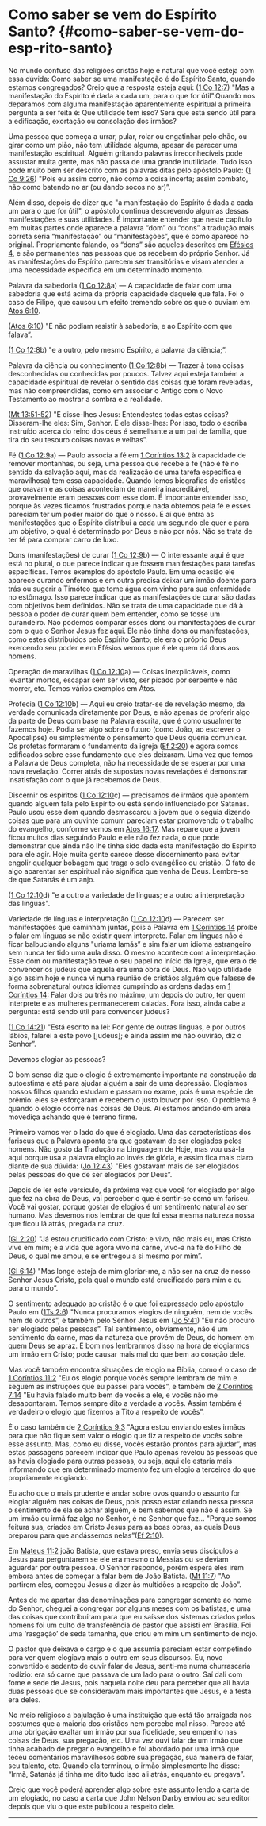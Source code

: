 # Como saber se vem do Espírito Santo? {#como-saber-se-vem-do-esp-rito-santo}

No mundo confuso das religiões cristãs hoje é natural que você esteja com essa dúvida: Como saber se uma manifestação é do Espírito Santo, quando estamos congregados? Creio que a resposta esteja aqui: ([1 Co 12:7](http://bibliaonline.com.br/acf/1co/12/7)) &quot;Mas a manifestação do Espírito é dada a cada um, para o que for útil&quot;.Quando nos deparamos com alguma manifestação aparentemente espiritual a primeira pergunta a ser feita é: Que utilidade tem isso? Será que está sendo útil para a edificação, exortação ou consolação dos irmãos?

Uma pessoa que começa a urrar, pular, rolar ou engatinhar pelo chão, ou girar como um pião, não tem utilidade alguma, apesar de parecer uma manifestação espiritual. Alguém gritando palavras irreconhecíveis pode assustar muita gente, mas não passa de uma grande inutilidade. Tudo isso pode muito bem ser descrito com as palavras ditas pelo apóstolo Paulo: ([1 Co 9:26](http://bibliaonline.com.br/acf/1co/9/26)) &quot;Pois eu assim corro, não como a coisa incerta; assim combato, não como batendo no ar (ou dando socos no ar)”.

Além disso, depois de dizer que &quot;a manifestação do Espírito é dada a cada um para o que for útil&quot;, o apóstolo continua descrevendo algumas dessas manifestações e suas utilidades. É importante entender que neste capítulo em muitas partes onde aparece a palavra “dom” ou “dons” a tradução mais correta seria “manifestação” ou “manifestações”, que é como aparece no original. Propriamente falando, os “dons” são aqueles descritos em [Efésios 4](http://bibliaonline.com.br/acf/ef/4), e são permanentes nas pessoas que os recebem do próprio Senhor. Já as manifestações do Espírito parecem ser transitórias e visam atender a uma necessidade específica em um determinado momento.

Palavra da sabedoria ([1 Co 12:8](http://bibliaonline.com.br/acf/1co/12/8)a) — A capacidade de falar com uma sabedoria que está acima da própria capacidade daquele que fala. Foi o caso de Filipe, que causou um efeito tremendo sobre os que o ouviam em [Atos 6:10](http://bibliaonline.com.br/acf/atos/6/10).

([Atos 6:10](http://bibliaonline.com.br/acf/atos/6/10)) &quot;E não podiam resistir à sabedoria, e ao Espírito com que falava”.

([1 Co 12:8](http://bibliaonline.com.br/acf/1co/12/8)b) &quot;e a outro, pelo mesmo Espírito, a palavra da ciência;”.

Palavra da ciência ou conhecimento ([1 Co 12:8](http://bibliaonline.com.br/acf/1co/12/8)b) — Trazer à tona coisas desconhecidas ou conhecidas por poucos. Talvez aqui esteja também a capacidade espiritual de revelar o sentido das coisas que foram reveladas, mas não compreendidas, como em associar o Antigo com o Novo Testamento ao mostrar a sombra e a realidade.

([Mt 13:51-52](http://bibliaonline.com.br/acf/mt/13/51-52)) &quot;E disse-lhes Jesus: Entendestes todas estas coisas? Disseram-lhe eles: Sim, Senhor. E ele disse-lhes: Por isso, todo o escriba instruído acerca do reino dos céus é semelhante a um pai de família, que tira do seu tesouro coisas novas e velhas”.

Fé ([1 Co 12:9](http://bibliaonline.com.br/acf/1co/12/9)a) — Paulo associa a fé em [1 Coríntios 13:2](http://bibliaonline.com.br/acf/1co/13/2) à capacidade de remover montanhas, ou seja, uma pessoa que recebe a fé (não é fé no sentido da salvação aqui, mas da realização de uma tarefa específica e maravilhosa) tem essa capacidade. Quando lemos biografias de cristãos que oravam e as coisas aconteciam de maneira inacreditável, provavelmente eram pessoas com esse dom. É importante entender isso, porque às vezes ficamos frustrados porque nada obtemos pela fé e esses pareciam ter um poder maior do que o nosso. É aí que entra as manifestações que o Espírito distribui a cada um segundo ele quer e para um objetivo, o qual é determinado por Deus e não por nós. Não se trata de ter fé para comprar carro de luxo.

Dons (manifestações) de curar ([1 Co 12:9](http://bibliaonline.com.br/acf/1co/12/9)b) — O interessante aqui é que está no plural, o que parece indicar que fossem manifestações para tarefas específicas. Temos exemplos do apóstolo Paulo. Em uma ocasião ele aparece curando enfermos e em outra precisa deixar um irmão doente para trás ou sugerir a Timóteo que tome água com vinho para sua enfermidade no estômago. Isso parece indicar que as manifestações de curar são dadas com objetivos bem definidos. Não se trata de uma capacidade que dá à pessoa o poder de curar quem bem entender, como se fosse um curandeiro. Não podemos comparar esses dons ou manifestações de curar com o que o Senhor Jesus fez aqui. Ele não tinha dons ou manifestações, como estes distribuídos pelo Espírito Santo; ele era o próprio Deus exercendo seu poder e em Efésios vemos que é ele quem dá dons aos homens.

Operação de maravilhas ([1 Co 12:10](http://bibliaonline.com.br/acf/1co/12/10)a) — Coisas inexplicáveis, como levantar mortos, escapar sem ser visto, ser picado por serpente e não morrer, etc. Temos vários exemplos em Atos.

Profecia ([1 Co 12:10](http://bibliaonline.com.br/acf/1co/12/10)b) — Aqui eu creio tratar-se de revelação mesmo, da verdade comunicada diretamente por Deus, e não apenas de proferir algo da parte de Deus com base na Palavra escrita, que é como usualmente fazemos hoje. Podia ser algo sobre o futuro (como João, ao escrever o Apocalipse) ou simplesmente o pensamento que Deus queria comunicar. Os profetas formaram o fundamento da igreja ([Ef 2:20](http://bibliaonline.com.br/acf/ef/2/20)) e agora somos edificados sobre esse fundamento que eles deixaram. Uma vez que temos a Palavra de Deus completa, não há necessidade de se esperar por uma nova revelação. Correr atrás de supostas novas revelações é demonstrar insatisfação com o que já recebemos de Deus.

Discernir os espíritos ([1 Co 12:10](http://bibliaonline.com.br/acf/1co/12/10)c) — precisamos de irmãos que apontem quando alguém fala pelo Espírito ou está sendo influenciado por Satanás. Paulo usou esse dom quando desmascarou a jovem que o seguia dizendo coisas que para um ouvinte comum pareciam estar promovendo o trabalho do evangelho, conforme vemos em [Atos 16:17](http://bibliaonline.com.br/acf/atos/16/17). Mas repare que a jovem ficou muitos dias seguindo Paulo e ele não fez nada, o que pode demonstrar que ainda não lhe tinha sido dada esta manifestação do Espírito para ele agir. Hoje muita gente carece desse discernimento para evitar engolir qualquer bobagem que traga o selo evangélico ou cristão. O fato de algo aparentar ser espiritual não significa que venha de Deus. Lembre-se de que Satanás é um anjo.

([1 Co 12:10](http://bibliaonline.com.br/acf/1co/12/10)d) &quot;e a outro a variedade de línguas; e a outro a interpretação das línguas&quot;.

Variedade de línguas e interpretação ([1 Co 12:10](http://bibliaonline.com.br/acf/1co/12/10)d) — Parecem ser manifestações que caminham juntas, pois a Palavra em [1 Coríntios 14](http://bibliaonline.com.br/acf/1co/14) proíbe o falar em línguas se não existir quem interprete. Falar em línguas não é ficar balbuciando alguns &quot;uriama lamás” e sim falar um idioma estrangeiro sem nunca ter tido uma aula disso. O mesmo acontece com a interpretação. Esse dom ou manifestação teve o seu papel no início da Igreja, que era o de convencer os judeus que aquela era uma obra de Deus. Não vejo utilidade algo assim hoje e nunca vi numa reunião de cristãos alguém que falasse de forma sobrenatural outros idiomas cumprindo as ordens dadas em [1 Coríntios 14](http://bibliaonline.com.br/acf/1co/14): Falar dois ou três no máximo, um depois do outro, ter quem interprete e as mulheres permanecerem caladas. Fora isso, ainda cabe a pergunta: está sendo útil para convencer judeus?

([1 Co 14:21](http://bibliaonline.com.br/acf/1co/14/21)) &quot;Está escrito na lei: Por gente de outras línguas, e por outros lábios, falarei a este povo [judeus]; e ainda assim me não ouvirão, diz o Senhor”.

Devemos elogiar as pessoas?

O bom senso diz que o elogio é extremamente importante na construção da autoestima e até para ajudar alguém a sair de uma depressão. Elogiamos nossos filhos quando estudam e passam no exame, pois é uma espécie de prêmio: eles se esforçaram e recebem o justo louvor por isso. O problema é quando o elogio ocorre nas coisas de Deus. Aí estamos andando em areia movediça achando que é terreno firme.

Primeiro vamos ver o lado do que é elogiado. Uma das características dos fariseus que a Palavra aponta era que gostavam de ser elogiados pelos homens. Não gosto da Tradução na Linguagem de Hoje, mas vou usá-la aqui porque usa a palavra elogio ao invés de glória, e assim fica mais claro diante de sua dúvida: ([Jo 12:43](http://bibliaonline.com.br/acf/jo/12/43)) &quot;Eles gostavam mais de ser elogiados pelas pessoas do que de ser elogiados por Deus”.

Depois de ler este versículo, da próxima vez que você for elogiado por algo que fez na obra de Deus, vai perceber o que é sentir-se como um fariseu. Você vai gostar, porque gostar de elogios é um sentimento natural ao ser humano. Mas devemos nos lembrar de que foi essa mesma natureza nossa que ficou lá atrás, pregada na cruz.

([Gl 2:20](http://bibliaonline.com.br/acf/gl/2/20)) &quot;Já estou crucificado com Cristo; e vivo, não mais eu, mas Cristo vive em mim; e a vida que agora vivo na carne, vivo-a na fé do Filho de Deus, o qual me amou, e se entregou a si mesmo por mim”.

([Gl 6:14](http://bibliaonline.com.br/acf/gl/6/14)) &quot;Mas longe esteja de mim gloriar-me, a não ser na cruz de nosso Senhor Jesus Cristo, pela qual o mundo está crucificado para mim e eu para o mundo”.

O sentimento adequado ao cristão é o que foi expressado pelo apóstolo Paulo em ([1Ts 2:6](http://bibliaonline.com.br/acf/1ts/2/6)) &quot;Nunca procuramos elogios de ninguém, nem de vocês nem de outros”, e também pelo Senhor Jesus em ([Jo 5:41](http://bibliaonline.com.br/acf/jo/5/41)) &quot;Eu não procuro ser elogiado pelas pessoas”. Tal sentimento, obviamente, não é um sentimento da carne, mas da natureza que provém de Deus, do homem em quem Deus se apraz. É bom nos lembrarmos disso na hora de elogiarmos um irmão em Cristo; pode causar mais mal do que bem ao coração dele.

Mas você também encontra situações de elogio na Bíblia, como é o caso de [1 Coríntios 11:2](http://bibliaonline.com.br/acf/1co/11/2) &quot;Eu os elogio porque vocês sempre lembram de mim e seguem as instruções que eu passei para vocês”, e também de [2 Coríntios 7:14](http://bibliaonline.com.br/acf/2co/7/14) &quot;Eu havia falado muito bem de vocês a ele, e vocês não me desapontaram. Temos sempre dito a verdade a vocês. Assim também é verdadeiro o elogio que fizemos a Tito a respeito de vocês”.

É o caso também de [2 Coríntios 9:3](http://bibliaonline.com.br/acf/2co/9/3) &quot;Agora estou enviando estes irmãos para que não fique sem valor o elogio que fiz a respeito de vocês sobre esse assunto. Mas, como eu disse, vocês estarão prontos para ajudar”, mas estas passagens parecem indicar que Paulo apenas revelou às pessoas que as havia elogiado para outras pessoas, ou seja, aqui ele estaria mais informando que em determinado momento fez um elogio a terceiros do que propriamente elogiando.

Eu acho que o mais prudente é andar sobre ovos quando o assunto for elogiar alguém nas coisas de Deus, pois posso estar criando nessa pessoa o sentimento de ela se achar alguém, e bem sabemos que não é assim. Se um irmão ou irmã faz algo no Senhor, é no Senhor que faz... &quot;Porque somos feitura sua, criados em Cristo Jesus para as boas obras, as quais Deus preparou para que andássemos nelas”([Ef 2:10](http://bibliaonline.com.br/acf/ef/2/10)).

Em [Mateus 11:2](http://bibliaonline.com.br/acf/mt/11/2) joão Batista, que estava preso, envia seus discípulos a Jesus para perguntarem se ele era mesmo o Messias ou se deviam aguardar por outra pessoa. O Senhor responde, porém espera eles irem embora antes de começar a falar bem de João Batista. ([Mt 11:7](http://bibliaonline.com.br/acf/mt/11/7)) &quot;Ao partirem eles, começou Jesus a dizer às multidões a respeito de João”.

Antes de me apartar das denominações para congregar somente ao nome do Senhor, cheguei a congregar por alguns meses com os batistas, e uma das coisas que contribuíram para que eu saísse dos sistemas criados pelos homens foi um culto de transferência de pastor que assisti em Brasília. Foi uma ‘rasgação’ de seda tamanha, que criou em mim um sentimento de nojo.

O pastor que deixava o cargo e o que assumia pareciam estar competindo para ver quem elogiava mais o outro em seus discursos. Eu, novo convertido e sedento de ouvir falar de Jesus, senti-me numa churrascaria rodízio: era só carne que passava de um lado para o outro. Saí dali com fome e sede de Jesus, pois naquela noite deu para perceber que ali havia duas pessoas que se consideravam mais importantes que Jesus, e a festa era deles.

No meio religioso a bajulação é uma instituição que está tão arraigada nos costumes que a maioria dos cristãos nem percebe mal nisso. Parece até uma obrigação exaltar um irmão por sua fidelidade, seu empenho nas coisas de Deus, sua pregação, etc. Uma vez ouvi falar de um irmão que tinha acabado de pregar o evangelho e foi abordado por uma irmã que teceu comentários maravilhosos sobre sua pregação, sua maneira de falar, seu talento, etc. Quando ela terminou, o irmão simplesmente lhe disse: “Irmã, Satanás já tinha me dito tudo isso ali atrás, enquanto eu pregava”.

Creio que você poderá aprender algo sobre este assunto lendo a carta de um elogiado, no caso a carta que John Nelson Darby enviou ao seu editor depois que viu o que este publicou a respeito dele.

*****